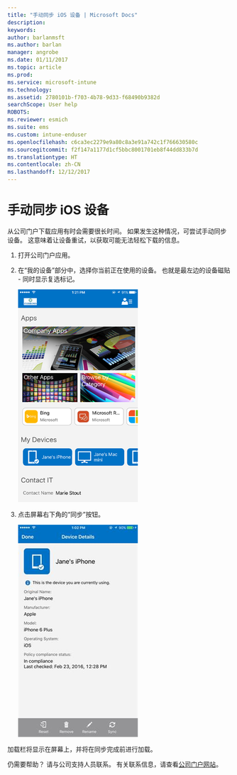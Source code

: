 ```yaml
---
title: "手动同步 iOS 设备 | Microsoft Docs"
description: 
keywords: 
author: barlanmsft
ms.author: barlan
manager: angrobe
ms.date: 01/11/2017
ms.topic: article
ms.prod: 
ms.service: microsoft-intune
ms.technology: 
ms.assetid: 2780101b-f703-4b78-9d33-f68490b9382d
searchScope: User help
ROBOTS: 
ms.reviewer: esmich
ms.suite: ems
ms.custom: intune-enduser
ms.openlocfilehash: c6ca3ec2279e9a80c8a3e91a742c1f766630580c
ms.sourcegitcommit: f2f147a1177d1cf5bbc8001701eb8f44dd833b7d
ms.translationtype: HT
ms.contentlocale: zh-CN
ms.lasthandoff: 12/12/2017
---
```

# <a name="sync-your-ios-device-manually"></a>手动同步 iOS 设备

从公司门户下载应用有时会需要很长时间。 如果发生这种情况，可尝试手动同步设备。 这意味着让设备重试，以获取可能无法轻松下载的信息。

1. 打开公司门户应用。

2. 在“我的设备”部分中，选择你当前正在使用的设备。 也就是最左边的设备磁贴 - 同时显示复选标记。

    ![具有“我的设备”部分的设备屏幕](./media/ios-sync-1-comp-portal-apps.png)

3. 点击屏幕右下角的“同步”按钮。

    ![具有“同步”按钮的设备详细信息](./media/ios-sync-2-sync-button.png)

加载栏将显示在屏幕上，并将在同步完成前进行加载。

仍需要帮助？ 请与公司支持人员联系。 有关联系信息，请查看[公司门户网站](https://portal.manage.microsoft.com#HelpDeskDialog)。
